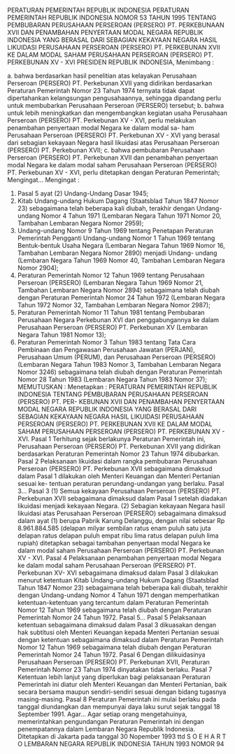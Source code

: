  PERATURAN PEMERINTAH REPUBLIK INDONESIA PERATURAN PEMERINTAH REPUBLIK INDONESIA NOMOR 53 TAHUN 1995 TENTANG PEMBUBARAN PERUSAHAAN PERSEROAN (PERSERO) PT. PERKEBUNAAN XVII DAN PENAMBAHAN PENYERTAAN MODAL NEGARA REPUBLIK INDONESIA YANG BERASAL DARI SEBAGIAN KEKAYAAN NEGARA HASIL LIKUIDASI PERUSAHAAN PERSEROAN (PERSERO) PT. PERKEBUNAN XVII KE DALAM MODAL SAHAM PERUSAHAAN PERSEROAN (PERSERO) PT. PERKEBUNAN XV - XVI PRESIDEN REPUBLIK INDONESIA,
Menimbang :

a. bahwa berdasarkan hasil penelitian atas kelayakan Perusahaan Perseroan (PERSERO) PT. Perkebunan XVII yang didirikan berdasarkan Peraturan Pemerintah Nomor 23 Tahun 1974 ternyata tidak dapat dipertahankan kelangsungan pengusahaannya, sehingga dipandang perlu untuk membubarkan Perusahaan Perseroan (PERSERO) tersebut;
b. bahwa untuk lebih meningkatkan dan mengembangkan kegiatan usaha Perusahaan Perseroan (PERSERO) PT. Perkebunan XV - XVI, perlu melakukan penambahan penyertaan modal Negara ke dalam modal sa- ham Perusahaan Perseroan (PERSERO) PT. Perkebunan XV - XVI yang berasal dari sebagian kekayaan Negara hasil likuidasi atas Perusahaan Perseroan (PERSERO) PT. Perkebunan XVII;
c. bahwa pembubaran Perusahaan Perseroan (PERSERO) PT. Perkebunan XVII dan penambahan penyertaan modal Negara ke dalam modal saham Perusahaan Perseroan (PERSERO) PT. Perkebunan XV - XVI, perlu ditetapkan dengan Peraturan Pemerintah; Mengingat…
Mengingat :

1. Pasal 5 ayat (2) Undang-Undang Dasar 1945;
2. Kitab Undang-undang Hukum Dagang (Staatsblad Tahun 1847 Nomor 23) sebagaimana telah beberapa kali diubah, terakhir dengan Undang- undang Nomor 4 Tahun 1971 (Lembaran Negara Tahun 1971 Nomor 20, Tambahan Lembaran Negara Nomor 2959);
3. Undang-undang Nomor 9 Tahun 1969 tentang Penetapan Peraturan Pemerintah Pengganti Undang-undang Nomor 1 Tahun 1969 tentang Bentuk-bentuk Usaha Negara (Lembaran Negara Tahun 1969 Nomor 16, Tambahan Lembaran Negara Nomor 2890) menjadi Undang- undang (Lembaran Negara Tahun 1969 Nomor 40, Tambahan Lembaran Negara Nomor 2904);
4. Peraturan Pemerintah Nomor 12 Tahun 1969 tentang Perusahaan Perseroan (PERSERO) (Lembaran Negara Tahun 1969 Nomor 21, Tambahan Lembaran Negara Nomor 2894) sebagaimana telah diubah dengan Peraturan Pemerintah Nomor 24 Tahun 1972 (Lembaran Negara Tahun 1972 Nomor 32, Tambahan Lembaran Negara Nomor 2987);
5. Peraturan Pemerintah Nomor 11 Tahun 1981 tentang Pembubaran Perusahaan Negara Perkebunan XVI dan penggabungannya ke dalam Perusahaan Perseroan (PERSERO) PT. Perkebunan XV (Lembaran Negara Tahun 1981 Nomor 13);
6. Peraturan Pemerintah Nomor 3 Tahun 1983 tentang Tata Cara Pembinaan dan Pengawasan Perusahaan Jawatan (PERJAN), Perusahaan Umum (PERUM), dan Perusahaan Perseroan (PERSERO) (Lembaran Negara Tahun 1983 Nomor 3, Tambahan Lembaran Negara Nomor 3246) sebagaimana telah diubah dengan Peraturan Pemerintah Nomor 28 Tahun 1983 (Lembaran Negara Tahun 1983 Nomor 37);
MEMUTUSKAN :
 Menetapkan : PERATURAN PEMERINTAH REPUBLIK INDONESIA TENTANG PEMBUBARAN PERUSAHAAN PERSEROAN (PERSERO) PT. PER- KEBUNAN XVII DAN PENAMBAHAN PENYERTAAN MODAL NEGARA REPUBLIK INDONESIA YANG BERASAL DARI SEBAGIAN KEKAYAAN NEGARA HASIL LIKUIDASI PERUSAHAAN PERSEROAN (PERSERO) PT. PERKEBUNAN XVII KE DALAM MODAL SAHAM PERUSAHAAN PERSEROAN (PERSERO) PT. PERKEBUNAN XV - XVI.
Pasal 1
Terhitung sejak berlakunya Peraturan Pemerintah ini, Perusahaan Perseroan (PERSERO) PT. Perkebunan XVII yang didirikan berdasarkan Peraturan Pemerintah Nomor 23 Tahun 1974 dibubarkan.
Pasal 2
Pelaksanaan likuidasi dalam rangka pembubaran Perusahaan Perseroan (PERSERO) PT. Perkebunan XVII sebagaimana dimaksud dalam Pasal 1 dilakukan oleh Menteri Keuangan dan Menteri Pertanian sesuai ke- tentuan peraturan perundang-undangan yang berlaku. Pasal 3…
Pasal 3
(1) Semua kekayaan Perusahaan Perseroan (PERSERO) PT. Perkebunan XVII sebagaimana dimaksud dalam Pasal 1 setelah diadakan likuidasi menjadi kekayaan Negara.
(2) Sebagian kekayaan Negara hasil likuidasi atas Perusahaan Perseroan (PERSERO) sebagaimana dimaksud dalam ayat (1) berupa Pabrik Karung Delanggu, dengan nilai sebesar Rp 8.961.884.585 (delapan milyar sembilan ratus enam puluh satu juta delapan ratus delapan puluh empat ribu lima ratus delapan puluh lima rupiah) ditetapkan sebagai tambahan penyertaan modal Negara ke dalam modal saham Perusahaan Perseroan (PERSERO) PT. Perkebunan XV - XVI.
Pasal 4
Pelaksanaan penambahan penyertaan modal Negara ke dalam modal saham Perusahaan Perseroan (PERSERO) PT. Perkebunan XV- XVI sebagaimana dimaksud dalam Pasal 3 dilakukan menurut ketentuan Kitab Undang-undang Hukum Dagang (Staatsblad Tahun 1847 Nomor 23) sebagaimana telah beberapa kali diubah, terakhir dengan Undang-undang Nomor 4 Tahun 1971 dengan memperhatikan ketentuan-ketentuan yang tercantum dalam Peraturan Pemerintah Nomor 12 Tahun 1969 sebagaimana telah diubah dengan Peraturan Pemerintah Nomor 24 Tahun 1972. Pasal 5…
Pasal 5
Pelaksanaan ketentuan sebagaimana dimaksud dalam Pasal 3 dikuasakan dengan hak subtitusi oleh Menteri Keuangan kepada Menteri Pertanian sesuai dengan ketentuan sebagaimana dimaksud dalam Peraturan Pemerintah Nomor 12 Tahun 1969 sebagaimana telah diubah dengan Peraturan Pemerintah Nomor 24 Tahun 1972.
Pasal 6
Dengan dilikuidasinya Perusahaan Perseroan (PERSERO) PT. Perkebunan XVII, Peraturan Pemerintah Nomor 23 Tahun 1974 dinyatakan tidak berlaku.
Pasal 7
Ketentuan lebih lanjut yang diperlukan bagi pelaksanaan Peraturan Pemerintah ini diatur oleh Menteri Keuangan dan Menteri Pertanian, baik secara bersama maupun sendiri-sendiri sesuai dengan bidang tugasnya masing-masing.
Pasal 8
Peraturan Pemerintah ini mulai berlaku pada tanggal diundangkan dan mempunyai daya laku surut sejak tanggal 18 September 1991. Agar…
Agar setiap orang mengetahuinya, memerintahkan pengundangan Peraturan Pemerintah ini dengan penempatannya dalam Lembaran Negara Republik Indonesia. Ditetapkan di Jakarta pada tanggal 30 Nopember 1993 ttd S O E H A R T O LEMBARAN NEGARA REPUBLIK INDONESIA TAHUN 1993 NOMOR 94